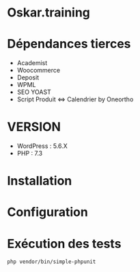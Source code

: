 Oskar.training
=====================

# Dépendances tierces

* Academist
* Woocommerce
* Deposit
* WPML
* SEO YOAST
* Script Produit <=> Calendrier by Oneortho

# VERSION

* WordPress : 5.6.X
* PHP : 7.3


# Installation


# Configuration


# Exécution des tests


```shell script
php vendor/bin/simple-phpunit
```
